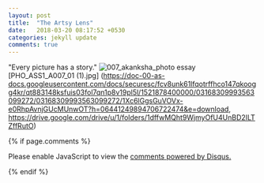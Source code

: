 ```yaml
---
layout: post
title:  "The Artsy Lens"
date:   2018-03-20 08:17:52 +0530
categories: jekyll update
comments: true
---
```



"Every picture has a story."
![007_akanksha_photo essay](https://user-images.githubusercontent.com/36836451/37633458-835570a6-2c18-11e8-856a-f825f59376e7.jpg)
[PHO_ASS1_A007_01 (1).jpg] (https://doc-00-as-docs.googleusercontent.com/docs/securesc/fcv8unk61lfqotrffhco147qkoogg4kr/qt883148ksfuis03fol7qn1p8v19pl5l/1521878400000/03168309993563099272/03168309993563099272/1Xc6lGgsGuVOVx-e0RhpAvnjGUcMUnwOT?h=06441249894706722474&e=download, https://drive.google.com/drive/u/1/folders/1dffwMQht9WjmyOfU4UnBD2ILTZffRutO)


{% if page.comments %}
<div id="disqus_thread"></div>
<script>

/**
*  RECOMMENDED CONFIGURATION VARIABLES: EDIT AND UNCOMMENT THE SECTION BELOW TO INSERT DYNAMIC VALUES FROM YOUR PLATFORM OR CMS.
*  LEARN WHY DEFINING THESE VARIABLES IS IMPORTANT: https://disqus.com/admin/universalcode/#configuration-variables*/
/*
var disqus_config = function () {
this.page.url = PAGE_URL;  // Replace PAGE_URL with your page's canonical URL variable
this.page.identifier = PAGE_IDENTIFIER; // Replace PAGE_IDENTIFIER with your page's unique identifier variable
};
*/
(function() { // DON'T EDIT BELOW THIS LINE
var d = document, s = d.createElement('script');
s.src = 'https://personalblog-7.disqus.com/embed.js';
s.setAttribute('data-timestamp', +new Date());
(d.head || d.body).appendChild(s);
})();
</script>
<noscript>Please enable JavaScript to view the <a href="https://disqus.com/?ref_noscript">comments powered by Disqus.</a></noscript>


{% endif %}
